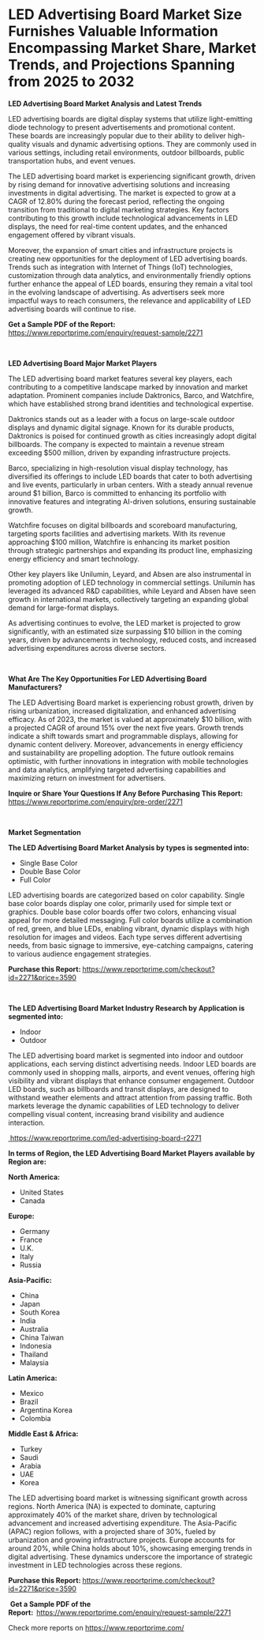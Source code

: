 <p><h1>LED Advertising Board Market Size Furnishes Valuable Information Encompassing Market Share, Market Trends, and Projections Spanning from 2025 to 2032</h1></p><p><strong>LED Advertising Board Market Analysis and Latest Trends</strong></p>
<p><p>LED advertising boards are digital display systems that utilize light-emitting diode technology to present advertisements and promotional content. These boards are increasingly popular due to their ability to deliver high-quality visuals and dynamic advertising options. They are commonly used in various settings, including retail environments, outdoor billboards, public transportation hubs, and event venues.</p><p>The LED advertising board market is experiencing significant growth, driven by rising demand for innovative advertising solutions and increasing investments in digital advertising. The market is expected to grow at a CAGR of 12.80% during the forecast period, reflecting the ongoing transition from traditional to digital marketing strategies. Key factors contributing to this growth include technological advancements in LED displays, the need for real-time content updates, and the enhanced engagement offered by vibrant visuals.</p><p>Moreover, the expansion of smart cities and infrastructure projects is creating new opportunities for the deployment of LED advertising boards. Trends such as integration with Internet of Things (IoT) technologies, customization through data analytics, and environmentally friendly options further enhance the appeal of LED boards, ensuring they remain a vital tool in the evolving landscape of advertising. As advertisers seek more impactful ways to reach consumers, the relevance and applicability of LED advertising boards will continue to rise.</p></p>
<p><strong>Get a Sample PDF of the Report:&nbsp;</strong> <a href="https://www.reportprime.com/enquiry/request-sample/2271?utm_campaign=3214&utm_medium=2&utm_source=Github&utm_content=ia&utm_term=18032025&utm_id=led-advertising-board">https://www.reportprime.com/enquiry/request-sample/2271</a></p>
<p>&nbsp;</p>
<p><strong>LED Advertising Board Major Market Players</strong></p>
<p><p>The LED advertising board market features several key players, each contributing to a competitive landscape marked by innovation and market adaptation. Prominent companies include Daktronics, Barco, and Watchfire, which have established strong brand identities and technological expertise.</p><p>Daktronics stands out as a leader with a focus on large-scale outdoor displays and dynamic digital signage. Known for its durable products, Daktronics is poised for continued growth as cities increasingly adopt digital billboards. The company is expected to maintain a revenue stream exceeding $500 million, driven by expanding infrastructure projects.</p><p>Barco, specializing in high-resolution visual display technology, has diversified its offerings to include LED boards that cater to both advertising and live events, particularly in urban centers. With a steady annual revenue around $1 billion, Barco is committed to enhancing its portfolio with innovative features and integrating AI-driven solutions, ensuring sustainable growth.</p><p>Watchfire focuses on digital billboards and scoreboard manufacturing, targeting sports facilities and advertising markets. With its revenue approaching $100 million, Watchfire is enhancing its market position through strategic partnerships and expanding its product line, emphasizing energy efficiency and smart technology.</p><p>Other key players like Unilumin, Leyard, and Absen are also instrumental in promoting adoption of LED technology in commercial settings. Unilumin has leveraged its advanced R&D capabilities, while Leyard and Absen have seen growth in international markets, collectively targeting an expanding global demand for large-format displays.</p><p>As advertising continues to evolve, the LED market is projected to grow significantly, with an estimated size surpassing $10 billion in the coming years, driven by advancements in technology, reduced costs, and increased advertising expenditures across diverse sectors.</p></p>
<p>&nbsp;</p>
<p><strong>What Are The Key Opportunities For LED Advertising Board Manufacturers?</strong></p>
<p><p>The LED Advertising Board market is experiencing robust growth, driven by rising urbanization, increased digitalization, and enhanced advertising efficacy. As of 2023, the market is valued at approximately $10 billion, with a projected CAGR of around 15% over the next five years. Growth trends indicate a shift towards smart and programmable displays, allowing for dynamic content delivery. Moreover, advancements in energy efficiency and sustainability are propelling adoption. The future outlook remains optimistic, with further innovations in integration with mobile technologies and data analytics, amplifying targeted advertising capabilities and maximizing return on investment for advertisers.</p></p>
<p><strong>Inquire or Share Your Questions If Any Before Purchasing This Report:</strong> <a href="https://www.reportprime.com/enquiry/pre-order/2271?utm_campaign=3214&utm_medium=2&utm_source=Github&utm_content=ia&utm_term=18032025&utm_id=led-advertising-board">https://www.reportprime.com/enquiry/pre-order/2271</a></p>
<p>&nbsp;</p>
<p><strong>Market Segmentation</strong></p>
<p><strong>The LED Advertising Board Market Analysis by types is segmented into:</strong></p>
<p><ul><li>Single Base Color</li><li>Double Base Color</li><li>Full Color</li></ul></p>
<p><p>LED advertising boards are categorized based on color capability. Single base color boards display one color, primarily used for simple text or graphics. Double base color boards offer two colors, enhancing visual appeal for more detailed messaging. Full color boards utilize a combination of red, green, and blue LEDs, enabling vibrant, dynamic displays with high resolution for images and videos. Each type serves different advertising needs, from basic signage to immersive, eye-catching campaigns, catering to various audience engagement strategies.</p></p>
<p><strong>Purchase this Report:&nbsp;</strong><a href="https://www.reportprime.com/checkout?id=2271&price=3590&utm_campaign=3214&utm_medium=2&utm_source=Github&utm_content=ia&utm_term=18032025&utm_id=led-advertising-board">https://www.reportprime.com/checkout?id=2271&price=3590</a></p>
<p>&nbsp;</p>
<p><strong>The LED Advertising Board Market Industry Research by Application is segmented into:</strong></p>
<p><ul><li>Indoor</li><li>Outdoor</li></ul></p>
<p><p>The LED advertising board market is segmented into indoor and outdoor applications, each serving distinct advertising needs. Indoor LED boards are commonly used in shopping malls, airports, and event venues, offering high visibility and vibrant displays that enhance consumer engagement. Outdoor LED boards, such as billboards and transit displays, are designed to withstand weather elements and attract attention from passing traffic. Both markets leverage the dynamic capabilities of LED technology to deliver compelling visual content, increasing brand visibility and audience interaction.</p></p>
<p><a href="https://www.reportprime.com/led-advertising-board-r2271?utm_campaign=3214&utm_medium=2&utm_source=Github&utm_content=ia&utm_term=18032025&utm_id=led-advertising-board">&nbsp;https://www.reportprime.com/led-advertising-board-r2271</a></p>
<p><strong>In terms of Region, the LED Advertising Board Market Players available by Region are:</strong></p>
<p>
    <p> <strong> North America: </strong>
        <ul>
            <li>United States</li>
            <li>Canada</li>
        </ul>
        </p> 
    <p> <strong> Europe: </strong>
        <ul>
            <li>Germany</li>
            <li>France</li>
            <li>U.K.</li>
            <li>Italy</li>
            <li>Russia</li>
        </ul>
        </p> 
    <p> <strong> Asia-Pacific: </strong>
        <ul>
            <li>China</li>
            <li>Japan</li>
            <li>South Korea</li>
            <li>India</li>
            <li>Australia</li>
            <li>China Taiwan</li>
            <li>Indonesia</li>
            <li>Thailand</li>
            <li>Malaysia</li>
        </ul>
        </p> 
    <p> <strong> Latin America: </strong>
        <ul>
            <li>Mexico</li>
            <li>Brazil</li>
            <li>Argentina Korea</li>
            <li>Colombia</li>
        </ul>
        </p> 
    <p> <strong> Middle East & Africa: </strong>
        <ul>
            <li>Turkey</li>
            <li>Saudi</li>
            <li>Arabia</li>
            <li>UAE</li>
            <li>Korea</li>
        </ul>
    </p>
    </p>
<p><p>The LED advertising board market is witnessing significant growth across regions. North America (NA) is expected to dominate, capturing approximately 40% of the market share, driven by technological advancement and increased advertising expenditure. The Asia-Pacific (APAC) region follows, with a projected share of 30%, fueled by urbanization and growing infrastructure projects. Europe accounts for around 20%, while China holds about 10%, showcasing emerging trends in digital advertising. These dynamics underscore the importance of strategic investment in LED technologies across these regions.</p></p>
<p><strong>Purchase this Report: </strong><a href="https://www.reportprime.com/checkout?id=2271&price=3590&utm_campaign=3214&utm_medium=2&utm_source=Github&utm_content=ia&utm_term=18032025&utm_id=led-advertising-board">https://www.reportprime.com/checkout?id=2271&price=3590</a></p>
<p>&nbsp;<strong>Get a Sample PDF of the Report:&nbsp;&nbsp;</strong><a href="https://www.reportprime.com/enquiry/request-sample/2271?utm_campaign=3214&utm_medium=2&utm_source=Github&utm_content=ia&utm_term=18032025&utm_id=led-advertising-board">https://www.reportprime.com/enquiry/request-sample/2271</a></p>
<p><strong></strong></p>
<p>Check more reports on <a href="https://www.reportprime.com/?utm_campaign=3214&utm_medium=2&utm_source=Github&utm_content=ia&utm_term=18032025&utm_id=led-advertising-board">https://www.reportprime.com/</a></p>